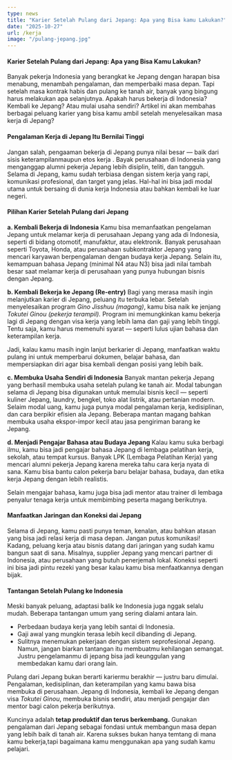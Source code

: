```yaml
---
type: news
title: "Karier Setelah Pulang dari Jepang: Apa yang Bisa kamu Lakukan?"
date: "2025-10-27"
url: /kerja
image: "/pulang-jepang.jpg"
---
```




#### Karier Setelah Pulang dari Jepang: Apa yang Bisa Kamu Lakukan?

Banyak pekerja Indonesia yang berangkat ke Jepang dengan harapan bisa menabung, menambah pengalaman, dan memperbaiki masa depan. Tapi setelah masa kontrak habis dan pulang ke tanah air, banyak yang bingung harus melakukan apa selanjutnya. Apakah harus bekerja di Indonesia? Kembali ke Jepang? Atau mulai usaha sendiri? Artikel ini akan membahas berbagai peluang karier yang bisa kamu ambil setelah menyelesaikan masa kerja di Jepang?

#### Pengalaman Kerja di Jepang Itu Bernilai Tinggi 

Jangan salah, pengaaman bekerja di Jepang punya nilai besar — baik dari sisis keterampilanmaupun etos kerja . Bayak perusahaan di Indonesia yang menganggap alumni pekerja Jepang lebih disiplin, teliti, dan tangguh. Selama di Jepang, kamu sudah terbiasa dengan sistem kerja yang rapi, komunikasi profesional, dan target yang jelas. Hal-hal ini bisa jadi modal utama untuk bersaing di dunia kerja Indonesia atau bahkan kembali ke luar negeri.

#### Pilihan Karier Setelah Pulang dari Jepang 

**a. Kembali Bekerja di Indonesia**
Kamu bisa memanfaatkan pengelaman Jepang untuk melamar kerja di perusahaan Jepang yang ada di Indonesia, seperti di bidang otomotif, manufaktur, atau elektronik. Banyak perusahaan seperti Toyota, Honda, atau perusahaan subkontraktor Jepang yang mencari karyawan berpengalaman dengan budaya kerja Jepang. 
Selain itu, kemampuan bahasa Jepang (minimal N4 atau N3) bisa jadi nilai tambah besar saat melamar kerja di perusahaan yang punya hubungan bisnis dengan Jepang.

**b. Kembali Bekerja ke Jepang (Re-entry)**
Bagi yang merasa masih ingin melanjutkan karier di Jepang, peluang itu terbuka lebar. Setelah menyelesaikan program *Gino Jisshuu (magang)*, kamu bisa naik ke jenjang *Tokutei Ginou (pekerja terampil).*
Program ini memungkinkan kamu bekerja lagi di Jepang dengan visa kerja yang lebih lama dan gaji yang lebih tinggi. Tentu saja, kamu harus memenuhi syarat — seperti lulus ujian bahasa dan keterampilan kerja.

Jadi, kalau kamu masih ingin lanjut berkarier di Jepang, manfaatkan waktu pulang ini untuk memperbarui dokumen, belajar bahasa, dan mempersiapkan diri agar bisa kembali dengan posisi yang lebih baik.

**c. Membuka Usaha Sendiri di Indonesia**
Banyak mantan pekerja Jepang yang berhasil membuka usaha setelah pulang ke tanah air. Modal tabungan selama di Jepang bisa digunakan untuk memulai bisnis kecil — seperti kuliner Jepang, laundry, bengkel, toko alat listrik, atau pertanian modern.
Selaim modal uang, kamu juga punya modal pengalaman kerja, kedisiplinan, dan cara berpikir efisien ala Jepang.
Beberapa mantan magang bahkan membuka usaha ekspor-impor kecil atau jasa pengiriman barang ke Jepang.

**d. Menjadi Pengajar Bahasa atau Budaya Jepang**
Kalau kamu suka berbagi ilmu, kamu bisa jadi pengajar bahasa Jepang di lembaga pelatihan kerja, sekolah, atau tempat kursus. Banyak LPK (Lembaga Pelatihan Kerja) yang mencari alumni pekerja Jepang karena mereka tahu cara kerja nyata di sana. Kamu bisa bantu calon pekerja baru belajar bahasa, budaya, dan etika kerja Jepang dengan lebih realistis.

Selain mengajar bahasa, kamu juga bisa jadi mentor atau trainer di lembaga penyalur tenaga kerja untuk membimbing peserta magang berikutnya.

#### Manfaatkan Jaringan dan Koneksi dai Jepang

Selama di Jepang, kamu pasti punya teman, kenalan, atau bahkan atasan yang bisa jadi relasi kerja di masa depan. Jangan putus komunikasi!
Kadang, peluang kerja atau bisnis datang dari jaringan yang sudah kamu bangun saat di sana. Misalnya, supplier Jepang yang mencari partner di Indonesia, atau perusahaan yang butuh penerjemah lokal.
Koneksi seperti ini bisa jadi pintu rezeki yang besar kalau kamu bisa menfaatkannya dengan bijak.

#### Tantangan Setelah Pulang ke Indonesia

Meski banyak peluang, adaptasi balik ke Indonesia juga nggak selalu mudah. Beberapa tantangan umum yang sering dialami antara lain.
- Perbedaan budaya kerja yang lebih santai di Indonesia.
- Gaji awal yang mungkin terasa lebih kecil dibanding di Jepang.
- Sulitnya menemukan pekerjaan dengan sistem seprofesional Jepang.
Namun, jangan biarkan tantangan itu membuatmu kehilangan semangat. Justru pengelamanmu di jepang bisa jadi keunggulan yang membedakan kamu dari orang lain.

Pulang dari Jepang bukan berarti kariermu berakhir — justru baru dimulai. Pengalaman, kedisiplinan, dan keterampilan yang kamu bawa bisa membuka di perusahaan. Jepang di Indonesia, kembali ke Jepang dengan visa *Tokutei Ginou*, membuka bisnis sendiri, atau menjadi pengajar dan mentor bagi calon pekerja berikutnya.

Kuncinya adalah **tetap produktif dan terus berkembang.** Gunakan pengalaman dari Jepang sebagai fondasi untuk membangun masa depan yang lebih baik di tanah air. Karena sukses bukan hanya temtang di mana kamu bekerja,tapi bagaimana kamu menggunakan apa yang sudah kamu pelajari.